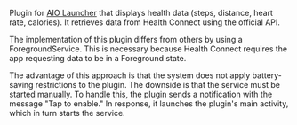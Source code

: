 Plugin for [AIO Launcher](https://aiolauncher.app) that displays health data (steps, distance, heart rate, calories). It retrieves data from Health Connect using the official API.

The implementation of this plugin differs from others by using a ForegroundService. This is necessary because Health Connect requires the app requesting data to be in a Foreground state.

The advantage of this approach is that the system does not apply battery-saving restrictions to the plugin. The downside is that the service must be started manually. To handle this, the plugin sends a notification with the message "Tap to enable." In response, it launches the plugin's main activity, which in turn starts the service.
